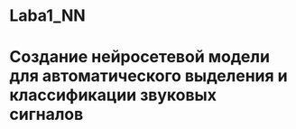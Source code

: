 # Laba1_NN
# Создание нейросетевой модели для автоматического выделения и классификации звуковых сигналов
